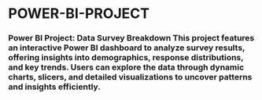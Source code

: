 # POWER-BI-PROJECT
### Power BI Project: Data Survey Breakdown  This project features an interactive Power BI dashboard to analyze survey results, offering insights into demographics, response distributions, and key trends. Users can explore the data through dynamic charts, slicers, and detailed visualizations to uncover patterns and insights efficiently.
